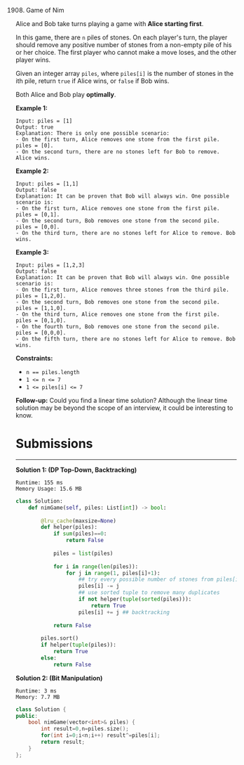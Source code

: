 1908. Game of Nim

Alice and Bob take turns playing a game with **Alice starting first**.

In this game, there are `n` piles of stones. On each player's turn, the player should remove any positive number of stones from a non-empty pile of his or her choice. The first player who cannot make a move loses, and the other player wins.

Given an integer array `piles`, where `piles[i]` is the number of stones in the ith pile, return `true` if Alice wins, or `false` if Bob wins.

Both Alice and Bob play **optimally**.

 

**Example 1:**
```
Input: piles = [1]
Output: true
Explanation: There is only one possible scenario:
- On the first turn, Alice removes one stone from the first pile. piles = [0].
- On the second turn, there are no stones left for Bob to remove. Alice wins.
```

**Example 2:**
```
Input: piles = [1,1]
Output: false
Explanation: It can be proven that Bob will always win. One possible scenario is:
- On the first turn, Alice removes one stone from the first pile. piles = [0,1].
- On the second turn, Bob removes one stone from the second pile. piles = [0,0].
- On the third turn, there are no stones left for Alice to remove. Bob wins.
```

**Example 3:**
```
Input: piles = [1,2,3]
Output: false
Explanation: It can be proven that Bob will always win. One possible scenario is:
- On the first turn, Alice removes three stones from the third pile. piles = [1,2,0].
- On the second turn, Bob removes one stone from the second pile. piles = [1,1,0].
- On the third turn, Alice removes one stone from the first pile. piles = [0,1,0].
- On the fourth turn, Bob removes one stone from the second pile. piles = [0,0,0].
- On the fifth turn, there are no stones left for Alice to remove. Bob wins.
```

**Constraints:**

* `n == piles.length`
* `1 <= n <= 7`
* `1 <= piles[i] <= 7`
 

**Follow-up:** Could you find a linear time solution? Although the linear time solution may be beyond the scope of an interview, it could be interesting to know.

# Submissions
---
**Solution 1: (DP Top-Down, Backtracking)**
```
Runtime: 155 ms
Memory Usage: 15.6 MB
```
```python
class Solution:
    def nimGame(self, piles: List[int]) -> bool:
        
        @lru_cache(maxsize=None)
        def helper(piles):
            if sum(piles)==0:
                return False
            
            piles = list(piles)
            
            for i in range(len(piles)):
                for j in range(1, piles[i]+1):
                    ## try every possible number of stones from piles[i]
                    piles[i] -= j
                    ## use sorted tuple to remove many duplicates
                    if not helper(tuple(sorted(piles))): 
                        return True
                    piles[i] += j ## backtracking
                    
            return False
        
        piles.sort()
        if helper(tuple(piles)):
            return True
        else:
            return False
```

**Solution 2: (Bit Manipulation)**
```
Runtime: 3 ms
Memory: 7.7 MB
```
```c++
class Solution {
public:
    bool nimGame(vector<int>& piles) {
        int result=0,n=piles.size();
        for(int i=0;i<n;i++) result^=piles[i];
        return result;
    }
};
```
